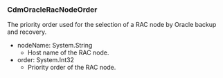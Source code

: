 ### CdmOracleRacNodeOrder
The priority order used for the selection of a RAC node by Oracle backup and recovery.

- nodeName: System.String
  - Host name of the RAC node.
- order: System.Int32
  - Priority order of the RAC node.
